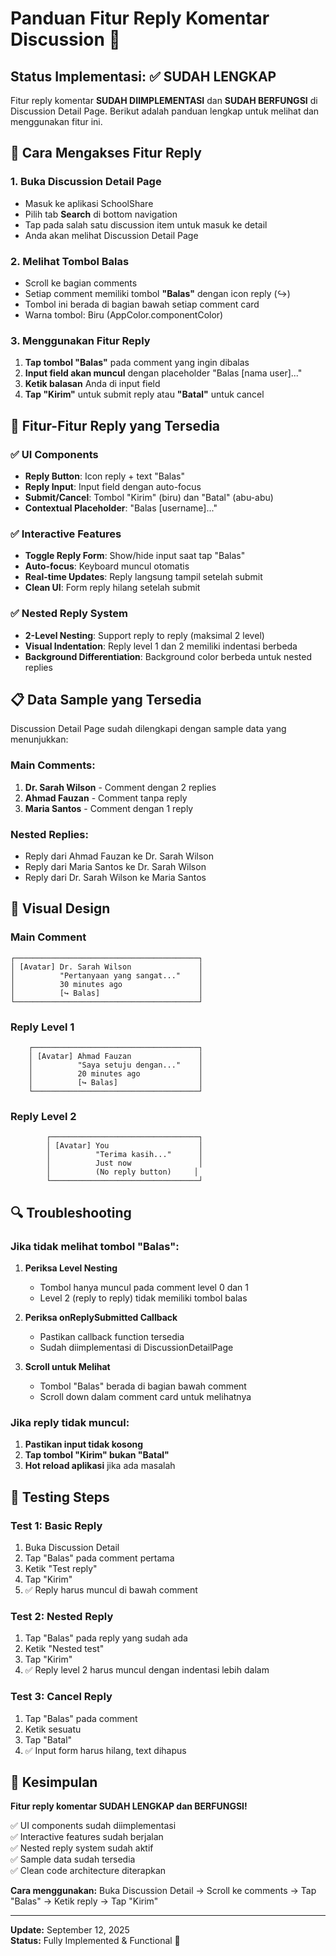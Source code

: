 # Panduan Fitur Reply Komentar Discussion 📝

## Status Implementasi: ✅ SUDAH LENGKAP

Fitur reply komentar **SUDAH DIIMPLEMENTASI** dan **SUDAH BERFUNGSI** di Discussion Detail Page. Berikut adalah panduan lengkap untuk melihat dan menggunakan fitur ini.

## 🎯 Cara Mengakses Fitur Reply

### 1. **Buka Discussion Detail Page**
- Masuk ke aplikasi SchoolShare
- Pilih tab **Search** di bottom navigation
- Tap pada salah satu discussion item untuk masuk ke detail
- Anda akan melihat Discussion Detail Page

### 2. **Melihat Tombol Balas**
- Scroll ke bagian comments
- Setiap comment memiliki tombol **"Balas"** dengan icon reply (↪️)
- Tombol ini berada di bagian bawah setiap comment card
- Warna tombol: Biru (AppColor.componentColor)

### 3. **Menggunakan Fitur Reply**
1. **Tap tombol "Balas"** pada comment yang ingin dibalas
2. **Input field akan muncul** dengan placeholder "Balas [nama user]..."
3. **Ketik balasan** Anda di input field
4. **Tap "Kirim"** untuk submit reply atau **"Batal"** untuk cancel

## 🔧 Fitur-Fitur Reply yang Tersedia

### ✅ **UI Components**
- **Reply Button**: Icon reply + text "Balas"
- **Reply Input**: Input field dengan auto-focus
- **Submit/Cancel**: Tombol "Kirim" (biru) dan "Batal" (abu-abu)
- **Contextual Placeholder**: "Balas [username]..."

### ✅ **Interactive Features**
- **Toggle Reply Form**: Show/hide input saat tap "Balas"
- **Auto-focus**: Keyboard muncul otomatis
- **Real-time Updates**: Reply langsung tampil setelah submit
- **Clean UI**: Form reply hilang setelah submit

### ✅ **Nested Reply System**
- **2-Level Nesting**: Support reply to reply (maksimal 2 level)
- **Visual Indentation**: Reply level 1 dan 2 memiliki indentasi berbeda
- **Background Differentiation**: Background color berbeda untuk nested replies

## 📋 Data Sample yang Tersedia

Discussion Detail Page sudah dilengkapi dengan sample data yang menunjukkan:

### Main Comments:
1. **Dr. Sarah Wilson** - Comment dengan 2 replies
2. **Ahmad Fauzan** - Comment tanpa reply
3. **Maria Santos** - Comment dengan 1 reply

### Nested Replies:
- Reply dari Ahmad Fauzan ke Dr. Sarah Wilson
- Reply dari Maria Santos ke Dr. Sarah Wilson  
- Reply dari Dr. Sarah Wilson ke Maria Santos

## 🎨 Visual Design

### **Main Comment**
```
┌─────────────────────────────────────────┐
│ [Avatar] Dr. Sarah Wilson               │
│          "Pertanyaan yang sangat..."    │
│          30 minutes ago                 │
│          [↪️ Balas]                      │
└─────────────────────────────────────────┘
```

### **Reply Level 1**
```
    ┌─────────────────────────────────────┐
    │ [Avatar] Ahmad Fauzan               │
    │          "Saya setuju dengan..."    │
    │          20 minutes ago             │
    │          [↪️ Balas]                  │
    └─────────────────────────────────────┘
```

### **Reply Level 2**
```
        ┌─────────────────────────────────┐
        │ [Avatar] You                    │
        │          "Terima kasih..."      │
        │          Just now               │
        │          (No reply button)     │
        └─────────────────────────────────┘
```

## 🔍 Troubleshooting

### **Jika tidak melihat tombol "Balas":**

1. **Periksa Level Nesting**
   - Tombol hanya muncul pada comment level 0 dan 1
   - Level 2 (reply to reply) tidak memiliki tombol balas

2. **Periksa onReplySubmitted Callback**
   - Pastikan callback function tersedia
   - Sudah diimplementasi di DiscussionDetailPage

3. **Scroll untuk Melihat**
   - Tombol "Balas" berada di bagian bawah comment
   - Scroll down dalam comment card untuk melihatnya

### **Jika reply tidak muncul:**
1. **Pastikan input tidak kosong**
2. **Tap tombol "Kirim" bukan "Batal"**
3. **Hot reload aplikasi** jika ada masalah

## 📱 Testing Steps

### **Test 1: Basic Reply**
1. Buka Discussion Detail
2. Tap "Balas" pada comment pertama
3. Ketik "Test reply"
4. Tap "Kirim"
5. ✅ Reply harus muncul di bawah comment

### **Test 2: Nested Reply**
1. Tap "Balas" pada reply yang sudah ada
2. Ketik "Nested test"
3. Tap "Kirim"  
4. ✅ Reply level 2 harus muncul dengan indentasi lebih dalam

### **Test 3: Cancel Reply**
1. Tap "Balas" pada comment
2. Ketik sesuatu
3. Tap "Batal"
4. ✅ Input form harus hilang, text dihapus

## 🎉 Kesimpulan

**Fitur reply komentar SUDAH LENGKAP dan BERFUNGSI!** 

✅ UI components sudah diimplementasi  
✅ Interactive features sudah berjalan  
✅ Nested reply system sudah aktif  
✅ Sample data sudah tersedia  
✅ Clean code architecture diterapkan  

**Cara menggunakan:** Buka Discussion Detail → Scroll ke comments → Tap "Balas" → Ketik reply → Tap "Kirim"

---

**Update:** September 12, 2025  
**Status:** Fully Implemented & Functional 🚀
